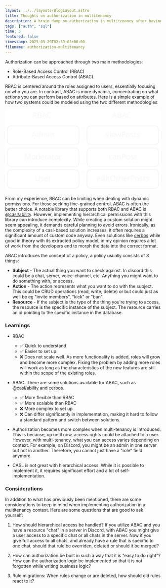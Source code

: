 ```yaml
---
layout: ../../layouts/BlogLayout.astro
title: Thoughts on authorization in multitenancy
description: A brain dump on authorization in multitenancy after having worked on some different projects using it.
tags: ["auth", "sql"]
time: 5
featured: false
timestamp: 2025-03-29T02:39:03+00:00
filename: authorization-multitenancy
---
```


Authorization can be approached through two main methodologies:

- Role-Based Access Control (RBAC)
- Attribute-Based Access Control (ABAC).

RBAC is centered around the roles assigned to users, essentially focusing on who you are. In contrast, ABAC is more dynamic, concentrating on what actions you can perform based on attributes. Here is a simple example of how two systems could be modeled using the two different methodologies:

![RBAC vs ABAC](../../images/authorization-rbac-abac-v2.svg)

From my experience, RBAC can be limiting when dealing with dynamic permissions. For those seeking fine-grained control, ABAC is often the better choice. A notable library that supports both RBAC and ABAC is [@casl/ability](https://casl.js.org/v6/en). However, implementing hierarchical permissions with this library can introduce complexity. While creating a custom solution might seem appealing, it demands careful planning to avoid errors. Ironically, as the complexity of a casl-based solution increases, it often requires a significant amount of custom code anyway. Even solutions like [cerbos](https://cerbos.dev) while good in theory with its extracted policy model, in my opinion requires a lot of work from the developers end to morph the data into the correct format.

ABAC introduces the concept of a policy, a policy usually consists of 3 things:

- **Subject** - The actual thing you want to check against. In discord this could be a chat, server, voice-channel, etc. Anything you might want to do something with, or access.
- **Action** - The action represents what you want to do with the subject. This could be CRUD operations (read, write, delete) or but could just as well be eg "invite members", "kick" or "ban".
- **Resource** - If the subject is the type of the thing you're trying to access, the resource is the specific instance of the subject. The resource carries an id pointing to the specific instance in the database.

### Learnings

- RBAC

  - ✅ Quick to understand
  - ✅ Easier to set up
  - ❌ Does not scale well. As more functionality is added, roles will grow and become more complex. Fixing the problem by adding more roles will work as long as the characteristics of the new features are still within the scope of the existing roles.

- ABAC: There are some solutions available for ABAC, such as [@casl/ability](https://casl.js.org/v6/en) and [cerbos](https://cerbos.dev).

  - ✅ More flexible than RBAC
  - ✅ More scalable than RBAC
  - ❌ More complex to set up
  - ❌ Can differ significantly in implementation, making it hard to follow a standard pattern and switch between solutions.

- Authorization becomes more complex when multi-tenancy is introduced. This is because, up until now, access rights could be attached to a user. However, with multi-tenancy, what you can access varies depending on context. For example, on Discord, you might be an admin in one server but not in another. Therefore, you cannot just have a "role" field anymore.

- CASL is not great with hierarchical access. While it is possible to implement it, it requires significant effort and a lot of self-implementation.

### Considerations

In addition to what has previously been mentioned, there are some considerations to keep in mind when implementing authorization in a multitenancy context. Here are some questions that are good to ask yourself:

1. How should hierarchical access be handled? If you utilize ABAC and you have a resource "chat" in a server in Discord, with ABAC you might give a user access to a specific chat or all chats in the server. Now if you give full access to all chats, and already have a rule that is specific to one chat, should that rule be overriden, deleted or should it be merged?

2. How can authorization be built in such a way that it is "easy to do right"? How can the authorization logic be implemented so that it is not forgotten while writing business logic?

3. Rule migrations: When rules change or are deleted, how should old rules react to it?
